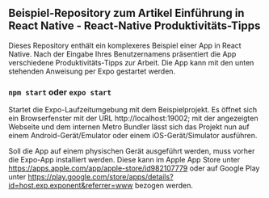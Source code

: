 ## Beispiel-Repository zum Artikel Einführung in React Native - React-Native Produktivitäts-Tipps

Dieses Repository enthält ein komplexeres Beispiel einer App in React Native. Nach der Eingabe Ihres Benutzernamens präsentiert die App verschiedene Produktivitäts-Tipps zur Arbeit. Die App kann mit den unten stehenden Anweisung per Expo gestartet werden.

### `npm start` oder `expo start`

Startet die Expo-Laufzeitumgebung mit dem Beispielprojekt. Es öffnet sich ein Browserfenster mit der URL
http://localhost:19002; mit der angezeigten Webseite und dem internen Metro Bundler lässt sich das Projekt nun auf einem Android-Gerät/Emulator oder einem iOS-Gerät/Simulator ausführen.

Soll die App auf einem physischen Gerät ausgeführt werden, muss vorher die Expo-App installiert werden. Diese kann im Apple App Store unter https://apps.apple.com/app/apple-store/id982107779 oder auf Google Play unter https://play.google.com/store/apps/details?id=host.exp.exponent&referrer=www bezogen werden.
